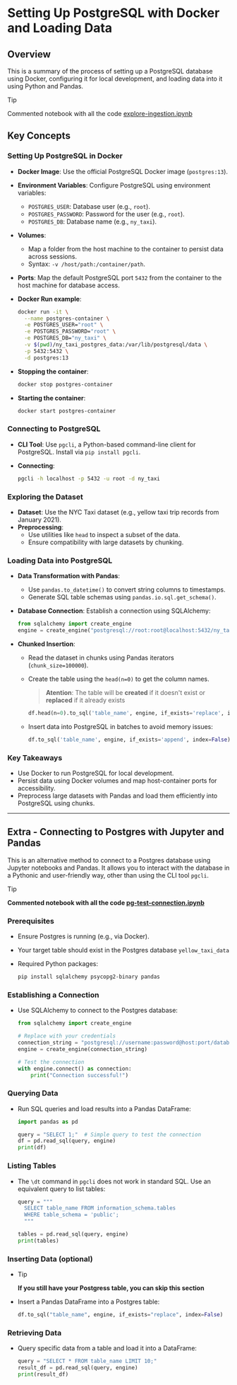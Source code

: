 # Setting Up PostgreSQL with Docker and Loading Data

## Overview

This is a summary of the process of setting up a PostgreSQL database using Docker, configuring it for local development, and loading data into it using Python and Pandas.

> [!TIP]
> Commented notebook with all the code [explore-ingestion.ipynb](explore-ingestion.ipynb)

## Key Concepts

### Setting Up PostgreSQL in Docker

- **Docker Image**: Use the official PostgreSQL Docker image (`postgres:13`).
- **Environment Variables**: Configure PostgreSQL using environment variables:
  - `POSTGRES_USER`: Database user (e.g., `root`).
  - `POSTGRES_PASSWORD`: Password for the user (e.g., `root`).
  - `POSTGRES_DB`: Database name (e.g., `ny_taxi`).
- **Volumes**:
  - Map a folder from the host machine to the container to persist data across sessions.
  - Syntax: `-v /host/path:/container/path`.
- **Ports**: Map the default PostgreSQL port `5432` from the container to the host machine for database access.

- **Docker Run example**:

  ```bash
  docker run -it \
    --name postgres-container \
    -e POSTGRES_USER="root" \
    -e POSTGRES_PASSWORD="root" \
    -e POSTGRES_DB="ny_taxi" \
    -v $(pwd)/ny_taxi_postgres_data:/var/lib/postgresql/data \
    -p 5432:5432 \
    -d postgres:13
  ```

- **Stopping the container**:

  ```bash
  docker stop postgres-container
  ```

- **Starting the container**:

  ```bash
  docker start postgres-container
  ```

### Connecting to PostgreSQL

- **CLI Tool**: Use `pgcli`, a Python-based command-line client for PostgreSQL. Install via `pip install pgcli`.
- **Connecting**:

  ```bash
  pgcli -h localhost -p 5432 -u root -d ny_taxi
  ```

### Exploring the Dataset

- **Dataset**: Use the NYC Taxi dataset (e.g., yellow taxi trip records from January 2021).
- **Preprocessing**:
  - Use utilities like `head` to inspect a subset of the data.
  - Ensure compatibility with large datasets by chunking.

### Loading Data into PostgreSQL

- **Data Transformation with Pandas**:
  - Use `pandas.to_datetime()` to convert string columns to timestamps.
  - Generate SQL table schemas using `pandas.io.sql.get_schema()`.
- **Database Connection**: Establish a connection using SQLAlchemy:

  ```python
  from sqlalchemy import create_engine
  engine = create_engine("postgresql://root:root@localhost:5432/ny_taxi")
  ```

- **Chunked Insertion**:

  - Read the dataset in chunks using Pandas iterators (`chunk_size=100000`).
  - Create the table using the `head(n=0)` to get the column names.

    > **Atention**: The table will be **created** if it doesn't exist or **replaced** if it already exists

    ```python
    df.head(n=0).to_sql('table_name', engine, if_exists='replace', index=False)
    ```

  - Insert data into PostgreSQL in batches to avoid memory issues:

    ```python
    df.to_sql('table_name', engine, if_exists='append', index=False)
    ```

### Key Takeaways

- Use Docker to run PostgreSQL for local development.
- Persist data using Docker volumes and map host-container ports for accessibility.
- Preprocess large datasets with Pandas and load them efficiently into PostgreSQL using chunks.

---

## Extra - Connecting to Postgres with Jupyter and Pandas

This is an alternative method to connect to a Postgres database using Jupyter notebooks and Pandas. It allows you to interact with the database in a Pythonic and user-friendly way, other than using the CLI tool `pgcli`.

> [!TIP]
> **Commented notebook with all the code [pg-test-connection.ipynb](pg-test-connection.ipynb)**

### Prerequisites

- Ensure Postgres is running (e.g., via Docker).
- Your target table should exist in the Postgres database `yellow_taxi_data`
- Required Python packages:

  ```bash
  pip install sqlalchemy psycopg2-binary pandas
  ```

### Establishing a Connection

- Use SQLAlchemy to connect to the Postgres database:

  ```python
  from sqlalchemy import create_engine

  # Replace with your credentials
  connection_string = "postgresql://username:password@host:port/database"
  engine = create_engine(connection_string)

  # Test the connection
  with engine.connect() as connection:
      print("Connection successful!")
  ```

### Querying Data

- Run SQL queries and load results into a Pandas DataFrame:

  ```python
  import pandas as pd

  query = "SELECT 1;"  # Simple query to test the connection
  df = pd.read_sql(query, engine)
  print(df)
  ```

### Listing Tables

- The `\dt` command in `pgcli` does not work in standard SQL. Use an equivalent query to list tables:

  ```python
  query = """
    SELECT table_name FROM information_schema.tables
    WHERE table_schema = 'public';
    """

  tables = pd.read_sql(query, engine)
  print(tables)
  ```

### Inserting Data (optional)

- > [!TIP]
   > **If you still have your Postgress table, you can skip this section**

- Insert a Pandas DataFrame into a Postgres table:

  ```python
  df.to_sql("table_name", engine, if_exists="replace", index=False)
  ```

### Retrieving Data

- Query specific data from a table and load it into a DataFrame:

  ```python
  query = "SELECT * FROM table_name LIMIT 10;"
  result_df = pd.read_sql(query, engine)
  print(result_df)
  ```
